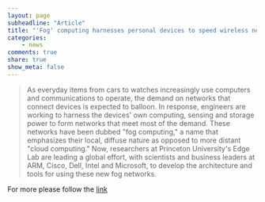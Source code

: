 ```yaml
---
layout: page
subheadline: "Article"
title: "'Fog' computing harnesses personal devices to speed wireless networks"
categories:
    - news
comments: true
share: true
show_meta: false
---
```


> As everyday items from cars to watches increasingly use computers and communications to operate, the demand on networks that connect devices is expected to balloon. In response, engineers are working to harness the devices' own computing, sensing and storage power to form networks that meet most of the demand. These networks have been dubbed "fog computing," a name that emphasizes their local, diffuse nature as opposed to more distant "cloud computing." Now, researchers at Princeton University's Edge Lab are leading a global effort, with scientists and business leaders at ARM, Cisco, Dell, Intel and Microsoft, to develop the architecture and tools for using these new fog networks.

For more please follow the [link](http://www.princeton.edu/main/news/archive/S45/01/91M25/index.xml?section=topstories)

